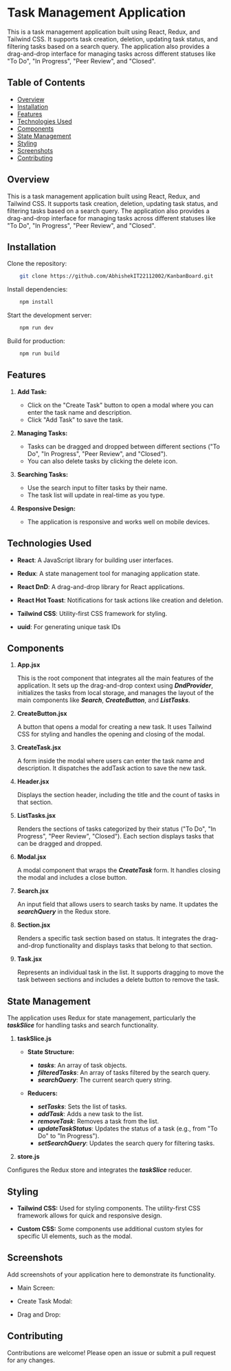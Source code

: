 # Task Management Application

This is a task management application built using React, Redux, and Tailwind CSS. It supports task creation, deletion, updating task status, and filtering tasks based on a search query. The application also provides a drag-and-drop interface for managing tasks across different statuses like "To Do", "In Progress", "Peer Review", and "Closed".

## Table of Contents

* [Overview](#Overview)
* [Installation](#Installation)
* [Features](#Features)
* [Technologies Used](#Technologies-Used)
* [Components](#Components)
* [State Management](#State-Management)
* [Styling](#Styling)
* [Screenshots](#Screenshots)
* [Contributing](#Contributing)

## Overview

This is a task management application built using React, Redux, and Tailwind CSS. It supports task creation, deletion, updating task status, and filtering tasks based on a search query. The application also provides a drag-and-drop interface for managing tasks across different statuses like "To Do", "In Progress", "Peer Review", and "Closed".

## Installation

Clone the repository:

```bash
    git clone https://github.com/AbhishekIT22112002/KanbanBoard.git
```

Install dependencies:

```bash
    npm install
```
Start the development server:

```bash
    npm run dev
```
Build for production:

```bash
    npm run build
```

## Features

1. **Add Task:**
    - Click on the "Create Task" button to open a modal where you can enter the task name and description.
    - Click "Add Task" to save the task.

2. **Managing Tasks:**
    - Tasks can be dragged and dropped between different sections ("To Do", "In Progress", "Peer Review", and "Closed").
    - You can also delete tasks by clicking the delete icon.

3. **Searching Tasks:**
    - Use the search input to filter tasks by their name.
    - The task list will update in real-time as you type.

4. **Responsive Design:**
    - The application is responsive and works well on mobile devices.

## Technologies Used

- **React**: A JavaScript library for building user interfaces. 

- **Redux**: A state management tool for managing application state.

- **React DnD**: A drag-and-drop library for React applications.

- **React Hot Toast**: Notifications for task actions like creation and deletion.

- **Tailwind CSS**: Utility-first CSS framework for styling.

- **uuid**: For generating unique task IDs

## Components

1. **App.jsx**

    This is the root component that integrates all the main features of the application. It sets up the drag-and-drop context using ***DndProvider***, initializes the tasks from local storage, and manages the layout of the main components like ***Search***, ***CreateButton***, and ***ListTasks***.

2. **CreateButton.jsx**

    A button that opens a modal for creating a new task. It uses Tailwind CSS for styling and handles the opening and closing of the modal.

3. **CreateTask.jsx**

    A form inside the modal where users can enter the task name and description. It dispatches the addTask action to save the new task.

4. **Header.jsx**

    Displays the section header, including the title and the count of tasks in that section.

5. **ListTasks.jsx**

    Renders the sections of tasks categorized by their status ("To Do", "In Progress", "Peer Review", "Closed"). Each section displays tasks that can be dragged and dropped.

6. **Modal.jsx**

    A modal component that wraps the ***CreateTask*** form. It handles closing the modal and includes a close button.

7. **Search.jsx**

    An input field that allows users to search tasks by name. It updates the ***searchQuery*** in the Redux store.

8. **Section.jsx**

    Renders a specific task section based on status. It integrates the drag-and-drop functionality and displays tasks that belong to that section.

9. **Task.jsx**

    Represents an individual task in the list. It supports dragging to move the task between sections and includes a delete button to remove the task.

## State Management

The application uses Redux for state management, particularly the ***taskSlice*** for handling tasks and search functionality.

1. **taskSlice.js**

    - **State Structure:**
        - ***tasks***: An array of task objects.
        - ***filteredTasks***: An array of tasks filtered by the search query.
        - ***searchQuery***: The current search query string.

    - **Reducers:**
        - ***setTasks***: Sets the list of tasks.
        - ***addTask***: Adds a new task to the list.
        - ***removeTask***: Removes a task from the list.
        - ***updateTaskStatus***: Updates the status of a task (e.g., from "To Do" to "In Progress").
        - ***setSearchQuery***: Updates the search query for filtering tasks.

2. **store.js**

Configures the Redux store and integrates the ***taskSlice*** reducer.

## Styling

- **Tailwind CSS:** Used for styling components. The utility-first CSS framework allows for quick and responsive design.

- **Custom CSS:** Some components use additional custom styles for specific UI elements, such as the modal.

## Screenshots

Add screenshots of your application here to demonstrate its functionality.

- Main Screen:

- Create Task Modal:

- Drag and Drop:

## Contributing

Contributions are welcome! Please open an issue or submit a pull request for any changes.